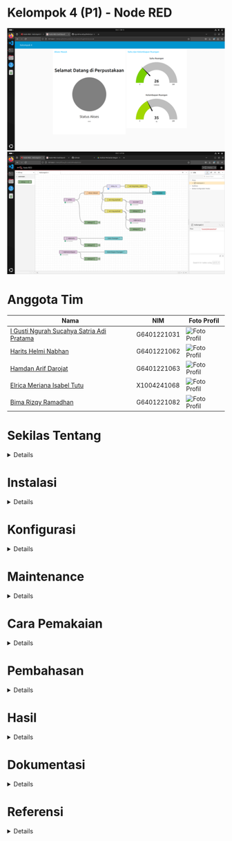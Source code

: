 # Kelompok 4 (P1) - Node RED
![hasil1.png](images/hasil1.png)
![hasil2.png](images/hasil2.png)

# Anggota Tim
| Nama                                      | NIM          | Foto Profil |
|-------------------------------------------|--------------|-------------|
| [I Gusti Ngurah Sucahya Satria Adi Pratama](https://github.com/ngurahsucahya) | G6401221031  | ![Foto Profil](https://github.com/ngurahsucahya.png) |
| [Harits Helmi Nabhan](https://github.com/haritsnabhan) | G6401221062  | ![Foto Profil](https://github.com/haritsnabhan.png) |
| [Hamdan Arif Darojat](https://github.com/hmdanna) | G6401221063  | ![Foto Profil](https://github.com/hmdanna.png) |
| [Elrica Meriana Isabel Tutu](https://github.com/ElricaMeriana) | X1004241068 | ![Foto Profil](https://github.com/ElricaMeriana.png) |
| [Bima Rizqy Ramadhan](https://github.com/bimaskuy) | G6401221082  | ![Foto Profil](https://github.com/bimaskuy.png) |


# Sekilas Tentang
<details>
   Node-RED adalah alat pemograman untuk menghubungkan perangkat-perangkat keras, API, dan layanan online dengan cara yang baru dan menarik. Node-RED memberikan editor berbasis browser untuk membuat aplikasi Internet of Things (IoT) yang mana lingkungan pemrograman visualnya mempermudah penggunanya untuk membuat aplikasi sebagai “flow”. Flow ini terbentuk dari node-node yang saling berhubungan di mana tiap node melakukan tugas tertentu. Walaupun Node-RED didesain untuk Internet of Things (IoT), ia juga dapat digunakan untuk keperluan umum dan untuk berbagai macam jenis aplikasi. Node-RED menyediakan editor alur berbasis peramban web, yang dapat digunakan untuk membuat fungsi JavaScript.
</details>

# Instalasi
<details>

### Alat dan Spesifikasi
1. Raspberry Pi 4 Model B
2. Rangkaian RFID menggunakan ESP32 Board seperti pada gambar di bawah</br>
![rangkaian.png](images/rangkaian.jpg)
3. Ubuntu 24
4. Raspberry OS 

### Menghubungkan PC dengan Raspberry (SSH)
```
ssh -X sucahya@192.168.1.102
```
![ssh.png](images/ssh.png)</br>

### Menginstal Node.js
Node RED berjalan di atas Node.js. Maka dari itu kita harus menginstal Node.js terlebih dulu
```
sudo apt update
sudo apt install nodejs
node -v
sudo apt install npm
```
![nodejs1.png](images/nodejs1.png)</br>
![nodejs2.png](images/nodejs2.png)</br>
![nodejs3.png](images/nodejs3.png)</br>

### Menginstal Mosquitto (MQTT Broker)
```
sudo apt update
sudo apt install -y mosquitto
sudo systemctl status mosquitto
sudo apt install -y mosquitto-clients
```
Jika ingin menjalankan atau menutup broker jalankan perintah berikut
```
sudo systemctl start mosquitto
sudo systemctl stop mosquitto
```
![mosquitto1.png](images/mosquitto1.png)</br>
![mosquitto2.png](images/mosquitto2.png)</br>

### Menginstall Node RED
```
sudo npm install -g --unsafe-perm node-red
```
![nodered1.png](images/nodered1.png)

### Setup MQTT ESP32
</details>

# Konfigurasi
<details>
   
## Opsi 1

Kita akan menjadikan Raspberry Pi 4 sebagai server. Jadi kita perlu mendaftar dan menginstall localtonet.
### Melakukan registrasi pada localtonet.com
1. Kunjugi website localtonet.com dan isi email untuk registrasi. </br>
![regislocaltonet1.png](images/regislocaltonet1.png)</br>
2. Setelah itu copy authtoken yang diberikan secara otomatis</br>
![regislocaltonet2.png](images/regislocaltonet2.png)</br>
3. Buat server dengan menulis alamat localhost tempat kita menyimpan Node RED (127.0.0.1:1800).
4. Setelah itu jalankan servernya dengan klik tombol start.</br>
![regislocaltonet3.png](images/regislocaltonet3.png)</br>
### Menginstal localtonet 
Localtonet berjalan di berbagai maam arsitektur. Raspberry Pi 4 yang saya pakai berjalan dengan arsitektur aarch64 sehingga saya unduh versi yang sesuai.
```
wget https://localtonet.com/download/localtonet-linux-arm.zip
unzip localtonet-linux-arm.zip
chmod 777 ./localtonet
./localtonet authtoken PASTE_HERE_COPIED_AUTHTOKEN 
```
Sehingga muncul tampilan seperti ini</br>
![localtonet1.png](images/localtonet1.png)</br>
Jangan lupa jalankan Node RED.</br>
Sekarang server sudah berjalan melalui Raspberry Pi 4. Server akan tetap hidup selama Raspberry Pi 4 juga menyala. 

## Opsi 2

Kita akan setup vps untuk mengubah security web dari http menjadi https dengan memasang sertifikat ssl.
### Melakukan revese proxy
1. Buat file dengan nama bebas di /etc/nginx/sites-available, kali ini kami menggunakan nama file kelompok4p1.mpkmb.com.
2. Tambahkan kode berikut untuk setup dengan port 1880 pada domain kelompok4p1.mpkmb.com. </br>
```
server {
    listen 80;
    server_name kelompok4p1.mpkmb.com;

    location / {
        proxy_pass http://localhost:1880;
    }
}
```
3. Lakukan command berikut untuk membuat symbolik link sehingga file yang berada di sites-enabled akan mengikut setiap perubahan yang terjadi di sites-available </br>
`sudo ln -s /etc/nginx/sites-available/kelompok4p1.mpkmb.com /etc/nginx/sites-enabled/` </br>
5. Symbolik link dari sites-available ke sites-enabled berhasil dibuat.</br>
<img width="258" alt="image" src="https://github.com/user-attachments/assets/d3ce7ca2-925b-4318-bf07-1fa067c6bcba"> </br>
6. Lakukan command berikut untuk membuat ssl </br>
`sudo certbot --nginx -d kelompok4p1.mpkmb.com` </br>
7. Ketik 2 agar semua request secure </br>
<img width="556" alt="image" src="https://github.com/user-attachments/assets/e9d93fa7-d200-4713-9b28-4b9877822d0c"> </br>
8. Ssl sertifikat berhasil dibuat sehingga sekarang web sudah https </br>
<img width="602" alt="image" src="https://github.com/user-attachments/assets/f4554307-7724-402e-adb4-b7a1efa03ee4"> </br>
9. Lakukan command berikut untuk restart nginx </br>
`sudo systemctl reload nginx` </br>
10. Lakukan command `pm2 start packages/node_modules/node-red/red.js` untuk menjalankan program. </br>
<img width="974" alt="image" src="https://github.com/user-attachments/assets/3b6208a3-b856-4219-a8f4-4ea365145d69"> </br>
Sekarang server sudah berjalan melalui VPS. Server akan selalu hidup. 
</details>


# Maintenance
<details>
   
Lakukan command `pm2 list` untuk mendapatkan semua process yang sedang berjalan

<img width="556" alt="image" src="https://github.com/user-attachments/assets/35365eab-51d1-4b05-9dc9-f0aab939a2cb">

Jika salah satu process offline, silahkan restart process tersebut dengan command `pm2 restart {id}` sesuaikan id dengan nama process yang offline

<img width="554" alt="image" src="https://github.com/user-attachments/assets/07898365-100a-434d-9048-e670b8468494">

Silahkan cek hal tersebut secara berkala, jika ingin automation restart server secara berkala dengan catatan bahwa server akan shutdown setiap jam silahkan gunakan `cron`
</details>

# Cara Pemakaian
<details>

### Membuka Node RED pertama kali
Memulai Node RED dengan mengetik command di bawah
```
node-red
chromium-browser
```
![nodered2.png](images/nodered2.png)</br>

Setelah server Node RED berjalan dan browser terbuka, maka tulis http://127.0.0.1:1880/ pada laman pencarian. Nanti akan muncul tampilan seperti di bawah ini

![nodered3.png](images/nodered3.png)</br>
![nodered4.png](images/nodered4.png)</br>

### Pengenalan fitur
1. Node </br>
Node merupakan komponen dasar dalam Node-RED. Setiap node dapat dikoneksikan dengan node lain untuk membentuk alur kerja. Contoh node pada aplikasi Node-RED ini yaitu node RFID, node delay, node debug, node template dan lain-lain.
3. Flow </br>
Flow adalah area kerja utama dalam Node-RED yang digunakan untuk menghubungkan node-node sehingga membentuk suatu alur program.
   - Tab: Berfungsi untuk memisahkan flow ke dalam beberapa tab yang berbeda
   - Group: Digunakan untuk mengelompokkan node-node yang saling berkaitan
   - Label: Berfungsi untuk memberikan nama atau keterangan pada komponen
4. Configuration </br>
Untuk mengkonfigurasi nodes dan sistem. Beberapa pengaturan yang dapat dilakukan seperti saat mengatur payload, delay dan koneksi ESP, seperti saat mengatur payload, delay dan koneksi ESP.
6. Debug </br>
Debug adalah fitur yang disediakan untuk memonitor jalannya program, mencari dan memperbaiki kesalahan yang terjadi.
8. Plug-in </br>
Plug-in merupakan fitur ekstensi yang dapat ditambahkan untuk memperluas fungsionalitas Node-RED. Pengguna dapat menginstal berbagai plugin sesuai dengan kebutuhan untuk menambah kemampuan sistem.Ekstensi untuk menambah fungsi tambahan.

### Memulai projek
1. Mengatur koneksi MQTT yang masuk
![koneksimqtt.png](images/menghubungkanmqtt.png)</br>
2. Mengatur input MQTT yang masuk (Subscribe)
![koneksimqtt.png](images/menanganipesan.png)</br>
3. Download plug-in sebagai tampilan user interface
![koneksimqtt.png](images/downloadplugin.png)</br>
4. Mengatur tampilan output menggunakan sedikit Javascript
![mengaturtampilan1.png](images/mengaturtampilan1.png)</br>
![mengaturtampilan2.png](images/mengaturtampilan2.png)</br>

</details>

# Pembahasan
<details>
   Node-RED adalah platform pemrograman berbasis aliran (flow-based programming) yang ditulis dalam bahasa JavaScript dan berjalan pada runtime Node.js. Berikut adalah kelebihan-kelebihan Node-RED:
   
- Memiliki antarmuka visual drag-and-drop yang sangat intuitif untuk membuat aliran program
- Mendukung berbagai protokol IoT seperti MQTT, HTTP, WebSocket, dan protokol industri lainnya
- Memiliki dashboard yang mudah dikustomisasi untuk visualisasi data secara real-time
- Tersedia ribuan node tambahan dari komunitas yang dapat diinstall dengan mudah
- Cocok untuk proyek IoT dan automasi karena ringan dan dapat berjalan di perangkat dengan resource terbatas
- Komunitas yang aktif dan dokumentasi yang lengkap
- Dapat diintegrasikan dengan berbagai platform dan layanan cloud
   
Beberapa kekurangan Node-RED antara lain:
- Meskipun antarmuka visual memudahkan pemrograman, tapi bisa membatasi fleksibilitas untuk logic yang sangat kompleks
- Performa bisa menurun ketika menangani aliran data yang sangat besar
- Node-RED merupakan platform open-source yang gratis, namun ketika diintegrasikan dengan layanan infrastruktur komputasi tertentu akan memerlukan biaya berlangganan dari penyedia layanan tersebut. Seingga biaya muncul dari penggunaan layanan pihak ketiga.  Beberapa contohnya:
  - Jika menggunakan node untuk mengakses API dari layanan premium seperti IBM Watson, AWS Lambda, atau Microsoft Azure, maka layanan-layanan ini mungkin memerlukan langganan premium meskipun node di Node-RED gratis.
  - Node yang memanfaatkan layanan cloud seperti Infura atau Alchemy untuk blockchain juga mungkin memerlukan akun premium di layanan tersebut.
- Membutuhkan pemahaman dasar JavaScript untuk fungsi-fungsi custom

Jika dibandingkan dengan platform serupa seperti Grafana, Node-RED ini memiliki keunggulan dan kelemahannya sendiri. Berikut adalah beberapa perbandingan antara kedua CMS ini:
- Node-RED lebih fokus pada pemrograman aliran dan automasi, sementara Grafana lebih spesialis untuk visualisasi dan monitoring
- Dashboard Node-RED lebih sederhana tapi lebih mudah dikustomisasi, sedangkan Grafana memiliki fitur visualisasi yang jauh lebih kaya
- Node-RED memiliki kemampuan pemrosesan dan transformasi data yang lebih baik
Grafana lebih unggul dalam hal manajemen alert dan notifikasi
- Node-RED lebih ringan dan mudah di-deploy di edge device
Kurva pembelajaran Node-RED lebih landai untuk pemula dibanding Grafana

</details>

# Hasil
<details>

## Halaman Node Flow
![hasi3.png](images/hasil3.png)</br>
## Halaman User Interface
![hasil4.png](images/hasil4.png)</br>
## Halaman Node Flow (Pengujung Boleh Masuk)
![hasil5.png](images/hasil5.png)</br>
## Halaman Node Flow (Pengunjung Dilarang Masuk)
![hasil6.png](images/hasil6.png)</br>
</details>

# Dokumentasi
<details>

![dokumentasi1.png](images/Dokumentasi1.jpg)</br>
</details>

# Referensi
<details>
</details>
